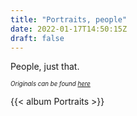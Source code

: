 ```yaml
---
title: "Portraits, people"
date: 2022-01-17T14:50:15Z
draft: false
---
```


People, just that. <!--more-->

*<sub><sup>Originals can be found [here](https://nc.access.ly/portraits-photos)</sup></sub>*

{{< album Portraits >}}